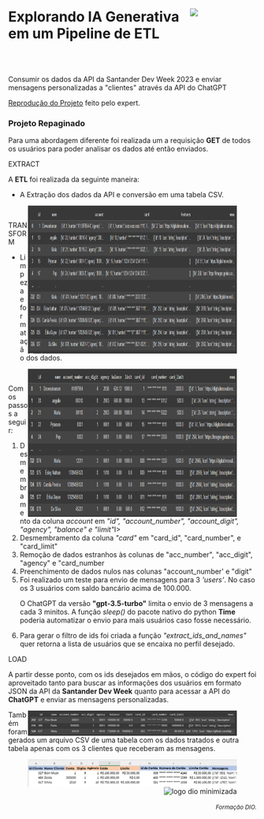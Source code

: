 <div>
    <figure>
        <img src="https://hermes.dio.me/tracks/03253ff0-95b9-4904-84e7-2063e9d6cb26.png" class="logo" width="95" align="right">
    </figure>
    <h1>
        Explorando IA Generativa em um Pipeline de ETL
    </h1>
    <br>
    <br>
    <p>Consumir os dados da API da Santander Dev Week 2023 e enviar mensagens personalizadas a "clientes" através da API do ChatGPT</p>
    <p><a href="https://github.com/83Rafa/DIO._/blob/main/Santander_Bootcamp_2023_Ciencia_de_Dados_Python/projeto_2/sdw2023.ipynb">Reprodução do Projeto</a> feito pelo expert.</p>
    <h3>Projeto Repaginado</h3>
    <p>Para uma abordagem diferente foi realizada um a requisição <strong>GET</strong> de todos os usuários para poder analisar os dados até então enviados.</p>
</div>
<div>
    <p>EXTRACT</p>
    <p>A <strong>ETL</strong> foi realizada da seguinte maneira:</p>
    <ul>
        <li>A Extração dos dados da API e conversão em uma tabela CSV.</li>
    </ul>
    <figure>
        <img src="img/df_original.png" width="1000" height=300 align="right">
    </figure>
</div>
<br>
<div>
    <p>TRANSFORM</p>
    <ul><li>Limpeza e formatação dos dados.</li></ul>
    <figure>
        <img src="img/df_tratado.png" width="1000" height=300 align="right">
    </figure>
    <br>
    <p>Com os passos a seguir:</p>
    <ol>
        <li>Desmembramento da coluna <i>account</i> em <i>"id", "account_number", "account_digit", "agency", "balance" e "limit"</i>I></li>
        <li>Desmembramento da coluna <i>"card"</i> em "card_id", "card_number", e "card_limit"</li>
        <li>Remoção de dados estranhos às colunas de "acc_number", "acc_digit", "agency" e "card_number</li>
        <li>Preenchimento de dados nulos nas colunas "account_number' e "digit"</li>
        <li>Foi realizado um teste para envio de mensagens para 3 <i>'users'</i>. No caso os 3 usuários com saldo bancário acima de 100.000.</li>
        <p>O ChatGPT da versão <strong>"gpt-3.5-turbo"</strong> limita o envio de 3 mensagens a cada 3 minitos. A função <i>sleep()</i> do pacote nativo do python <strong>Time</strong> poderia automatizar o envio para mais usuários caso fosse necessário.
        <li>Para gerar o filtro de ids foi criada a função <i>"extract_ids_and_names"</i> quer retorna a lista de usuários que se encaixa no perfil desejado.</li>
    </ol>
</div>
<div>
    <p>LOAD</p>
    <p>A partir desse ponto, com os ids desejados em mãos, o código do expert foi aproveitado tanto para buscar as informações dos usuários em formato <stront>JSON</strong> da API da <strong>Santander Dev Week</strong> quanto para acessar a API do <strong>ChatGPT</strong> e enviar as mensagens personalizadas.</p>
    <figure>
        <img src="img/df_clientes.png" width="1000" align="right">
    </figure>
    <p>Também foram gerados um arquivo CSV de uma tabela com os dados tratados e outra tabela apenas com os 3 clientes que receberam as mensagens.</p>
    <figure>
        <img src="img/tabela_msg.png" width="1000" align="right">
    </figure>
</div>
<footer>
  <div class="logotipo" align="right">
    <figure>
      <img src="https://hermes.digitalinnovation.one/assets/diome/logo-minimized.png" alt="logo dio minimizada" class="sc-TRNrF kCkrow" width="80">
    </figure>
  </div>
  <div class="small-subtitle" align="right">
    <p><small><i>Formação DIO.</i></small></p>
  </div>
</footer
